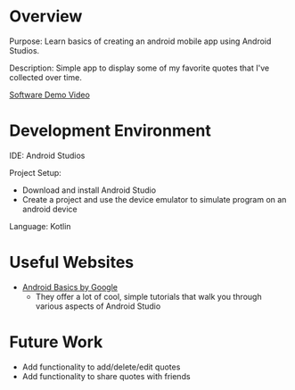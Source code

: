 # Overview
Purpose: Learn basics of creating an android mobile app using Android Studios. 

Description: Simple app to display some of my favorite quotes that I've collected over time. 

[Software Demo Video](https://youtu.be/C_Vur7O7L_M)

# Development Environment
IDE: Android Studios

Project Setup:
- Download and install Android Studio
- Create a project and use the device emulator to simulate program on an android device

Language: Kotlin

# Useful Websites
* [Android Basics by Google](https://developer.android.com/courses/android-basics-compose/course?authuser=1)
  * They offer a lot of cool, simple tutorials that walk you through various aspects of Android Studio

# Future Work

* Add functionality to add/delete/edit quotes
* Add functionality to share quotes with friends

